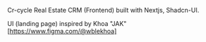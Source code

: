 Cr-cycle Real Estate CRM (Frontend) built with Nextjs, Shadcn-UI.

UI (landing page) inspired by Khoa "JAK" [https://www.figma.com/@wblekhoa]